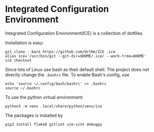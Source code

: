 # Integrated Configuration Environment

Integrated Configuration Environment(ICE) is a collection of dotfiles.

Installation is easy:

    git clone --bare https://github.com/OctHe/ICE .ice
    alias ice='/usr/bin/git --git-dir=$HOME/.ice/ --work-tree=$HOME'
    ice checkout

Since lots of Linux use bash as their default shell.
The project does not directly change the `.bashrc` file.
To enable Bash's config, use
    
    echo 'source ~/.config/bash/bashrc' >> .bashrc
    source ~/.bashrc

To use the python virtual environment:

    python3 -m venv .local/share/python/venv/ice

The packages is installed by

    pip3 install flake8 gitlint vim-vint debugpy
